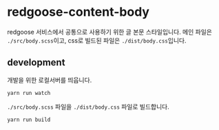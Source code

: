 # redgoose-content-body

redgoose 서비스에서 공통으로 사용하기 위한 글 본문 스타일입니다.
메인 파일은 `./src/body.scss`이고, css로 빌드된 파일은 `./dist/body.css`입니다.

## development

개발을 위한 로컬서버를 띄웁니다.

```
yarn run watch
```

`./src/body.scss` 파일을 `./dist/body.css` 파일로 빌드합니다.

```
yarn run build
```